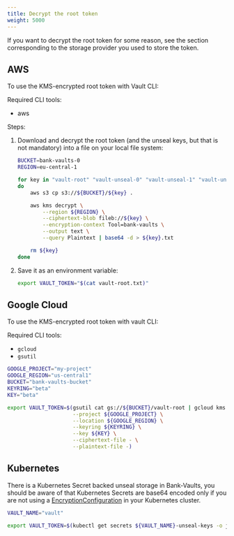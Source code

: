 ```yaml
---
title: Decrypt the root token
weight: 5000
---
```


If you want to decrypt the root token for some reason, see the section corresponding to the storage provider you used to store the token.

## AWS

To use the KMS-encrypted root token with Vault CLI:

Required CLI tools:

- aws

Steps:

1. Download and decrypt the root token (and the unseal keys, but that is not mandatory) into a file on your local file system:

    ```bash
    BUCKET=bank-vaults-0
    REGION=eu-central-1

    for key in "vault-root" "vault-unseal-0" "vault-unseal-1" "vault-unseal-2" "vault-unseal-3" "vault-unseal-4"
    do
        aws s3 cp s3://${BUCKET}/${key} .

        aws kms decrypt \
            --region ${REGION} \
            --ciphertext-blob fileb://${key} \
            --encryption-context Tool=bank-vaults \
            --output text \
            --query Plaintext | base64 -d > ${key}.txt

        rm ${key}
    done
    ```

1. Save it as an environment variable:

    ```bash
    export VAULT_TOKEN="$(cat vault-root.txt)"
    ```

## Google Cloud

To use the KMS-encrypted root token with vault CLI:

Required CLI tools:

- `gcloud`
- `gsutil`

```bash
GOOGLE_PROJECT="my-project"
GOOGLE_REGION="us-central1"
BUCKET="bank-vaults-bucket"
KEYRING="beta"
KEY="beta"

export VAULT_TOKEN=$(gsutil cat gs://${BUCKET}/vault-root | gcloud kms decrypt \
                     --project ${GOOGLE_PROJECT} \
                     --location ${GOOGLE_REGION} \
                     --keyring ${KEYRING} \
                     --key ${KEY} \
                     --ciphertext-file - \
                     --plaintext-file -)
```

## Kubernetes

There is a Kubernetes Secret backed unseal storage in Bank-Vaults, you should be aware of that Kubernetes Secrets are base64 encoded only if you are not using a [EncryptionConfiguration](https://kubernetes.io/docs/tasks/administer-cluster/encrypt-data/) in your Kubernetes cluster.

```bash
VAULT_NAME="vault"

export VAULT_TOKEN=$(kubectl get secrets ${VAULT_NAME}-unseal-keys -o jsonpath={.data.vault-root} | base64 -d)
```
